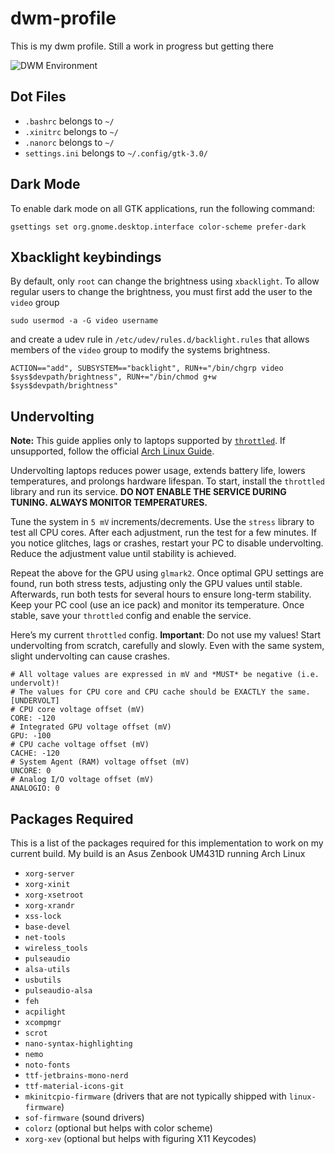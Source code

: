 # dwm-profile

This is my dwm profile. Still a work in progress but getting there

![DWM Environment](https://github.com/TaqieldinHamoda/dwm-profile/blob/main/Preview.png "A Preview of my DWM Environment")

## Dot Files
- `.bashrc` belongs to `~/`
- `.xinitrc` belongs to `~/`
- `.nanorc` belongs to `~/`
- `settings.ini` belongs to `~/.config/gtk-3.0/`

## Dark Mode
To enable dark mode on all GTK applications, run the following command:

```
gsettings set org.gnome.desktop.interface color-scheme prefer-dark
```

## Xbacklight keybindings
By default, only `root` can change the brightness using `xbacklight`. To allow regular users to change the brightness, you must first add the user to the `video` group

```
sudo usermod -a -G video username
```

and create a udev rule in `/etc/udev/rules.d/backlight.rules` that allows members of the `video` group to modify the systems brightness.

```
ACTION=="add", SUBSYSTEM=="backlight", RUN+="/bin/chgrp video $sys$devpath/brightness", RUN+="/bin/chmod g+w $sys$devpath/brightness"
```

## Undervolting
**Note:** This guide applies only to laptops supported by [`throttled`](https://github.com/erpalma/throttled). If unsupported, follow the official [Arch Linux Guide](https://wiki.archlinux.org/title/Undervolting_CPU).

Undervolting laptops reduces power usage, extends battery life, lowers temperatures, and prolongs hardware lifespan. To start, install the `throttled` library and run its service. **DO NOT ENABLE THE SERVICE DURING TUNING. ALWAYS MONITOR TEMPERATURES.**

Tune the system in `5 mV` increments/decrements. Use the `stress` library to test all CPU cores. After each adjustment, run the test for a few minutes. If you notice glitches, lags or crashes, restart your PC to disable undervolting. Reduce the adjustment value until stability is achieved.

Repeat the above for the GPU using `glmark2`. Once optimal GPU settings are found, run both stress tests, adjusting only the GPU values until stable. Afterwards, run both tests for several hours to ensure long-term stability. Keep your PC cool (use an ice pack) and monitor its temperature. Once stable, save your `throttled` config and enable the service.

Here’s my current `throttled` config. **Important**: Do not use my values! Start undervolting from scratch, carefully and slowly. Even with the same system, slight undervolting can cause crashes.

```
# All voltage values are expressed in mV and *MUST* be negative (i.e. undervolt)!
# The values for CPU core and CPU cache should be EXACTLY the same.
[UNDERVOLT]
# CPU core voltage offset (mV)
CORE: -120
# Integrated GPU voltage offset (mV)
GPU: -100
# CPU cache voltage offset (mV)
CACHE: -120
# System Agent (RAM) voltage offset (mV)
UNCORE: 0
# Analog I/O voltage offset (mV)
ANALOGIO: 0
```

## Packages Required
This is a list of the packages required for this implementation to work on my current build.
My build is an Asus Zenbook UM431D running Arch Linux

- `xorg-server`
- `xorg-xinit`
- `xorg-xsetroot`
- `xorg-xrandr`
- `xss-lock`
- `base-devel`
- `net-tools`
- `wireless_tools`
- `pulseaudio`
- `alsa-utils`
- `usbutils`
- `pulseaudio-alsa`
- `feh`
- `acpilight`
- `xcompmgr`
- `scrot`
- `nano-syntax-highlighting`
- `nemo`
- `noto-fonts`
- `ttf-jetbrains-mono-nerd`
- `ttf-material-icons-git`
- `mkinitcpio-firmware` (drivers that are not typically shipped with `linux-firmware`)
- `sof-firmware` (sound drivers)
- `colorz` (optional but helps with color scheme)
- `xorg-xev` (optional but helps with figuring X11 Keycodes)
